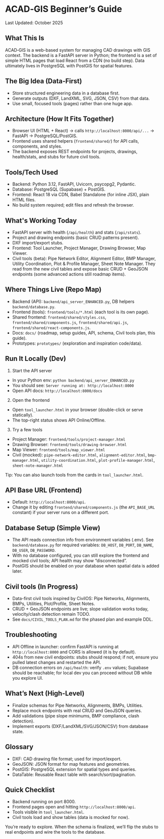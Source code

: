 # ACAD‑GIS Beginner’s Guide

Last Updated: October 2025

## What This Is
ACAD‑GIS is a web-based system for managing CAD drawings with GIS context. The backend is a FastAPI server in Python; the frontend is a set of simple HTML pages that load React from a CDN (no build step). Data ultimately lives in PostgreSQL with PostGIS for spatial features.

## The Big Idea (Data‑First)
- Store structured engineering data in a database first.
- Generate outputs (DXF, LandXML, SVG, JSON, CSV) from that data.
- Use small, focused tools (pages) rather than one huge app.

## Architecture (How It Fits Together)
- Browser UI (HTML + React) → calls `http://localhost:8000/api/...` → FastAPI → PostgreSQL/PostGIS.
- Frontend uses shared helpers (`frontend/shared/`) for API calls, components, and styles.
- The backend exposes REST endpoints for projects, drawings, health/stats, and stubs for future civil tools.

## Tools/Tech Used
- Backend: Python 3.12, FastAPI, Uvicorn, psycopg2, Pydantic.
- Database: PostgreSQL (Supabase) + PostGIS.
- Frontend: React 18 via CDN, Babel Standalone (for inline JSX), plain HTML files.
- No build system required; edit files and refresh the browser.

## What's Working Today
- FastAPI server with health (`/api/health`) and stats (`/api/stats`).
- Project and drawing endpoints (basic CRUD patterns present).
- DXF import/export stubs.
- Frontend: Tool Launcher, Project Manager, Drawing Browser, Map Viewer.
- Civil tools (beta): Pipe Network Editor, Alignment Editor, BMP Manager, Utility Coordination, Plot & Profile Manager, Sheet Note Manager. They read from the new civil tables and expose basic CRUD + GeoJSON endpoints (some advanced actions still roadmap items).

## Where Things Live (Repo Map)
- Backend (API): `backend/api_server_ENHANCED.py`, DB helpers `backend/database.py`.
- Frontend (tools): `frontend/tools/*.html` (each tool is its own page).
- Shared frontend: `frontend/shared/styles.css`, `frontend/shared/components.js`, `frontend/shared/api.js`, `frontend/shared/react-components.js`.
- Docs: `docs/` (roadmap, setup guides, API, schema, Civil tools plan, this guide).
- Prototypes: `prototypes/` (exploration and inspiration code/data).

## Run It Locally (Dev)
1) Start the API server
- In your Python env: `python backend/api_server_ENHANCED.py`
- You should see: `Server running at: http://localhost:8000`
- Open API docs: `http://localhost:8000/docs`

2) Open the frontend
- Open `tool_launcher.html` in your browser (double-click or serve statically).
- The top-right status shows API Online/Offline.

3) Try a few tools
- Project Manager: `frontend/tools/project-manager.html`
- Drawing Browser: `frontend/tools/drawing-browser.html`
- Map Viewer: `frontend/tools/map_viewer.html`
- Civil (mocked): `pipe-network-editor.html`, `alignment-editor.html`, `bmp-manager.html`, `utility-coordination.html`, `plot-profile-manager.html`, `sheet-note-manager.html`

Tip: You can also launch tools from the cards in `tool_launcher.html`.

## API Base URL (Frontend)
- Default: `http://localhost:8000/api`.
- Change it by editing `frontend/shared/components.js` (the `API_BASE_URL` constant) if your server runs on a different port.

## Database Setup (Simple View)
- The API reads connection info from environment variables (.env). See `backend/database.py` for required variables: `DB_HOST`, `DB_PORT`, `DB_NAME`, `DB_USER`, `DB_PASSWORD`.
- With no database configured, you can still explore the frontend and mocked civil tools; API health may show “disconnected”.
- PostGIS should be enabled on your database when spatial data is added later.

## Civil tools (In Progress)
- Data-first civil tools inspired by CivilOS: Pipe Networks, Alignments, BMPs, Utilities, Plot/Profile, Sheet Notes.
- CRUD + GeoJSON endpoints are live; slope validation works today, velocity/clash detection remain TODO.
- See `docs/CIVIL_TOOLS_PLAN.md` for the phased plan and example DDL.

## Troubleshooting
- API Offline in launcher: confirm FastAPI is running at `http://localhost:8000` and CORS is allowed (it is by default).
- 404s from new civil endpoints: stubs should respond; if not, ensure you pulled latest changes and restarted the API.
- DB connection errors on `/api/health`: verify `.env` values; Supabase should be reachable; for local dev you can proceed without DB while you explore UI.

## What’s Next (High-Level)
- Finalize schemas for Pipe Networks, Alignments, BMPs, Utilities.
- Replace mock endpoints with real CRUD and GeoJSON queries.
- Add validations (pipe slope minimums, BMP compliance, clash detection).
- Implement exports (DXF/LandXML/SVG/JSON/CSV) from database state.

## Glossary
- DXF: CAD drawing file format; used for import/export.
- GeoJSON: JSON format for map features and geometries.
- PostGIS: PostgreSQL extension for spatial types and queries.
- DataTable: Reusable React table with search/sort/pagination.

## Quick Checklist
- Backend running on port 8000.
- Frontend pages open and hitting `http://localhost:8000/api`.
- Tools visible in `tool_launcher.html`.
- Civil tools load and show tables (data is mocked for now).

You’re ready to explore. When the schema is finalized, we’ll flip the stubs to real endpoints and wire the tools to the database.


